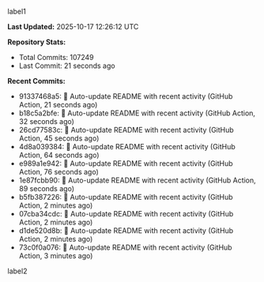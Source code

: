 
label1 
<!-- ACTIVITY_START -->
**Last Updated:** 2025-10-17 12:26:12 UTC

**Repository Stats:**
- Total Commits: 107249
- Last Commit: 21 seconds ago

**Recent Commits:**
- 91337468a5: 🤖 Auto-update README with recent activity (GitHub Action, 21 seconds ago)
- b18c5a2bfe: 🤖 Auto-update README with recent activity (GitHub Action, 32 seconds ago)
- 26cd77583c: 🤖 Auto-update README with recent activity (GitHub Action, 45 seconds ago)
- 4d8a039384: 🤖 Auto-update README with recent activity (GitHub Action, 64 seconds ago)
- e989a1e942: 🤖 Auto-update README with recent activity (GitHub Action, 76 seconds ago)
- 1e87fcbb90: 🤖 Auto-update README with recent activity (GitHub Action, 89 seconds ago)
- b5fb387226: 🤖 Auto-update README with recent activity (GitHub Action, 2 minutes ago)
- 07cba34cdc: 🤖 Auto-update README with recent activity (GitHub Action, 2 minutes ago)
- d1de520d8b: 🤖 Auto-update README with recent activity (GitHub Action, 2 minutes ago)
- 73c0f0a076: 🤖 Auto-update README with recent activity (GitHub Action, 3 minutes ago)
<!-- ACTIVITY_END -->

label2

